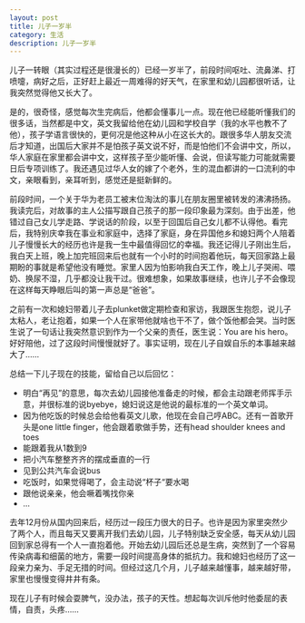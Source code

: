 ```yaml
---
layout: post
title: 儿子一岁半
category: 生活
description: 儿子一岁半
---
```


儿子一转眼（其实过程还是很漫长的）已经一岁半了，前段时间呕吐、流鼻涕、打喷嚏，病好之后，正好赶上最近一周难得的好天气，在家里和幼儿园都很听话，让我突然觉得他又长大了。

是的，很奇怪，感觉每次生完病后，他都会懂事儿一点。现在他已经能听懂我们的很多话，当然都是中文，英文我留给他在幼儿园和学校自学（我的水平也教不了他），孩子学语言很快的，更何况是他这种从小在这长大的。跟很多华人朋友交流后才知道，出国后大家并不是怕孩子英文说不好，而是怕他们不会讲中文，所以，华人家庭在家里都会讲中文，这样孩子至少能听懂、会说，但读写能力可能就需要日后专项训练了。我还遇见过华人女的嫁了个老外，生的混血都讲的一口流利的中文，亲眼看到，亲耳听到，感觉还是挺新鲜的。

前段时间，一个关于华为老员工被末位淘汰的事儿在朋友圈里被转发的沸沸扬扬。我读完后，对故事的主人公描写跟自己孩子的那一段印象最为深刻。由于出差，他错过自己女儿学走路、学说话的阶段，以至于回国后自己女儿都不认得他。看完后，我特别庆幸我在事业和家庭中，选择了家庭，身在异国他乡和媳妇两个人陪着儿子慢慢长大的经历也许是我一生中最值得回忆的幸福。我还记得儿子刚出生后，我白天上班，晚上加完班回来后也就有一个小时的时间抱着他玩，每天回家路上最期盼的事就是希望他没有睡觉。家里人因为怕影响我白天工作，晚上儿子哭闹、喂奶、换尿不湿，几乎都没让我干过。很难想象，如果故事继续，也许儿子不会像现在这样每天睁眼后叫的第一声总是“爸爸”。

之前有一次和媳妇带着儿子去plunket做定期检查和家访，我跟医生抱怨，说儿子太粘人，老让抱着，如果一个人在家带他就啥也干不了，做个饭他都会哭。当时医生说了一句话让我突然意识到作为一个父亲的责任，医生说：You are his hero。好好陪他，过了这段时间慢慢就好了。事实证明，现在儿子自娱自乐的本事越来越大了……

总结一下儿子现在的技能，留给自己以后回忆：

- 明白“再见”的意思，每次去幼儿园接他准备走的时候，都会主动跟老师挥手示意，并很标准的说byebye，媳妇说这是他说的最标准的一个英文单词。
- 因为他吃饭的时候总会给他看英文儿歌，他现在会自己哼ABC。还有一首歌开头是one little finger，他会跟着歌做手势，还有head shoulder knees and toes
- 能跟着我从1数到9
- 把小汽车整整齐齐的摆成垂直的一行
- 见到公共汽车会说bus
- 吃饭时，如果觉得喝了，会主动说“杯子“要水喝
- 跟他说亲亲，他会噘着嘴找你亲
- ...

去年12月份从国内回来后，经历过一段压力很大的日子。也许是因为家里突然少了两个人，而且每天又要离开我们去幼儿园，儿子特别缺乏安全感，每天从幼儿园回到家总得有一个人一直抱着他。开始去幼儿园后还总是生病，突然到了一个容易传染病毒和细菌的地方，需要一段时间提高身体的抵抗力。我和媳妇也经历了这一段亲力亲为、手足无措的时间。但经过这几个月，儿子越来越懂事，越来越好带，家里也慢慢变得井井有条。

现在儿子有时候会耍脾气，没办法，孩子的天性。想起每次训斥他时他委屈的表情，自责，头疼……